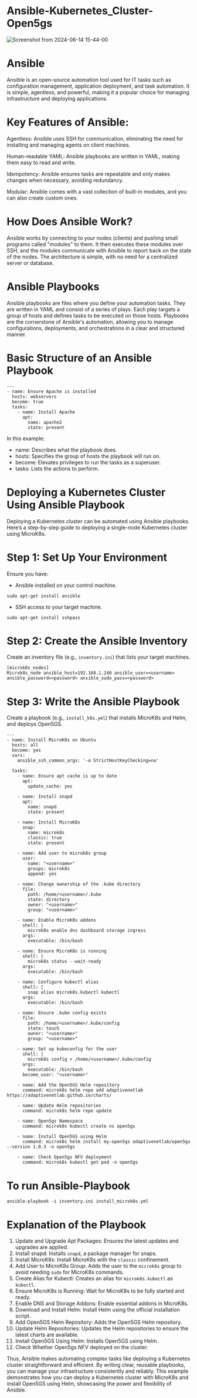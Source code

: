 # Ansible-Kubernetes_Cluster-Open5gs

![Screenshot from 2024-06-14 15-44-00](https://github.com/sambathkumarj/Ansible-Kubernetes/assets/42794636/20c1835d-3e39-4dcb-a7a8-352693f04d9a)

# Ansible 

Ansible is an open-source automation tool used for IT tasks such as configuration management, application deployment, and task automation. It is simple, agentless, and powerful, making it a popular choice for managing infrastructure and deploying applications.

# Key Features of Ansible:

Agentless: Ansible uses SSH for communication, eliminating the need for installing and managing agents on client machines.

Human-readable YAML: Ansible playbooks are written in YAML, making them easy to read and write.

Idempotency: Ansible ensures tasks are repeatable and only makes changes when necessary, avoiding redundancy.

Modular: Ansible comes with a vast collection of built-in modules, and you can also create custom ones.

# How Does Ansible Work?

Ansible works by connecting to your nodes (clients) and pushing small programs called "modules" to them. It then executes these modules over SSH, and the modules communicate with Ansible to report back on the state of the nodes. The architecture is simple, with no need for a centralized server or database.

# Ansible Playbooks

Ansible playbooks are files where you define your automation tasks. They are written in YAML and consist of a series of plays. Each play targets a group of hosts and defines tasks to be executed on those hosts. Playbooks are the cornerstone of Ansible's automation, allowing you to manage configurations, deployments, and orchestrations in a clear and structured manner.


# Basic Structure of an Ansible Playbook

```
---
- name: Ensure Apache is installed
  hosts: webservers
  become: true
  tasks:
    - name: Install Apache
      apt:
        name: apache2
        state: present
```

In this example:
- name: Describes what the playbook does.
- hosts: Specifies the group of hosts the playbook will run on.
- become: Elevates privileges to run the tasks as a superuser.
- tasks: Lists the actions to perform.

# Deploying a Kubernetes Cluster Using Ansible Playbook

Deploying a Kubernetes cluster can be automated using Ansible playbooks. Here’s a step-by-step guide to deploying a single-node Kubernetes cluster using MicroK8s.

# Step 1: Set Up Your Environment

Ensure you have:
- Ansible installed on your control machine.
```
sudo apt-get install ansible
```
- SSH access to your target machine.
```
sudo apt-get install sshpass
```

# Step 2: Create the Ansible Inventory

Create an inventory file (e.g., `inventory.ini`) that lists your target machines.

```
[microk8s_nodes]
Microk8s_node ansible_host=192.168.1.240 ansible_user=<username> ansible_password=<password> ansible_sudo_pass=<password>
```

# Step 3: Write the Ansible Playbook

Create a playbook (e.g., `install_k8s.yml`) that installs MicroK8s and Helm, and deploys Open5GS.


```
---
- name: Install MicroK8s on Ubuntu
  hosts: all
  become: yes
  vars:
    ansible_ssh_common_args: '-o StrictHostKeyChecking=no'

  tasks:
    - name: Ensure apt cache is up to date
      apt:
        update_cache: yes

    - name: Install snapd
      apt:
        name: snapd
        state: present

    - name: Install MicroK8s
      snap:
        name: microk8s
        classic: true
        state: present

    - name: Add user to microk8s group
      user:
        name: "<username>"
        groups: microk8s
        append: yes

    - name: Change ownership of the .kube directory
      file:
        path: /home/<username>/.kube
        state: directory
        owner: "<username>"
        group: "<username>"

    - name: Enable MicroK8s addons
      shell: |
        microk8s enable dns dashboard storage ingress
      args:
        executable: /bin/bash

    - name: Ensure MicroK8s is running
      shell: |
        microk8s status --wait-ready
      args:
        executable: /bin/bash

    - name: Configure kubectl alias
      shell: |
        snap alias microk8s.kubectl kubectl
      args:
        executable: /bin/bash

    - name: Ensure .kube config exists
      file:
        path: /home/<username>/.kube/config
        state: touch
        owner: "<username>"
        group: "<username>"

    - name: Set up kubeconfig for the user
      shell: |
        microk8s config > /home/<username>/.kube/config
      args:
        executable: /bin/bash
      become_user: "<username>"

    - name: Add the Open5GS Helm repository
      command: microk8s helm repo add adaptivenetlab https://adaptivenetlab.github.io/charts/

    - name: Update Helm repositories
      command: microk8s helm repo update

    - name: Open5gs Namespace
      command: microk8s kubectl create ns open5gs

    - name: Install Open5GS using Helm
      command: microk8s helm install my-open5gs adaptivenetlab/open5gs --version 1.0.3 -n open5gs

    - name: Check Open5gs NFV deployment
      command: microk8s kubectl get pod -n open5gs

```

# To run Ansible-Playbook

```
ansible-playbook -i inventory.ini install_microk8s.yml
```


# Explanation of the Playbook

1. Update and Upgrade Apt Packages: Ensures the latest updates and upgrades are applied.
2. Install snapd: Installs `snapd`, a package manager for snaps.
3. Install MicroK8s: Install MicroK8s with the `classic` confinement.
4. Add User to MicroK8s Group: Adds the user to the `microk8s` group to avoid needing `sudo` for MicroK8s commands.
5. Create Alias for Kubectl: Creates an alias for `microk8s.kubectl` as `kubectl`.
6. Ensure MicroK8s is Running: Wait for MicroK8s to be fully started and ready.
7. Enable DNS and Storage Addons: Enable essential addons in MicroK8s.
8. Download and Install Helm: Install Helm using the official installation script.
9. Add Open5GS Helm Repository: Adds the Open5GS Helm repository.
10. Update Helm Repositories: Updates the Helm repositories to ensure the latest charts are available.
11. Install Open5GS Using Helm: Installs Open5GS using Helm.
12. Check Whether Open5gs NFV deployed on the cluster.


Thus, Ansible makes automating complex tasks like deploying a Kubernetes cluster straightforward and efficient. By writing clear, reusable playbooks, you can manage your infrastructure consistently and reliably. This example demonstrates how you can deploy a Kubernetes cluster with MicroK8s and install Open5GS using Helm, showcasing the power and flexibility of Ansible.
